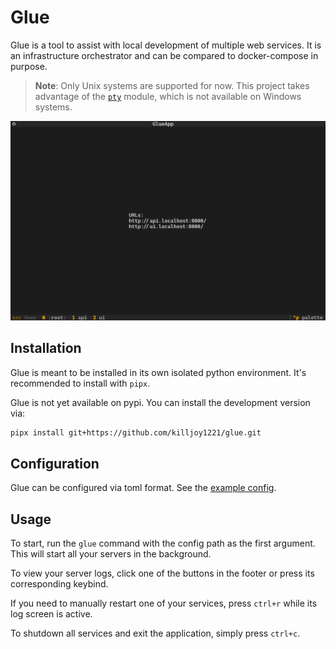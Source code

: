 # Glue

Glue is a tool to assist with local development of multiple web services. It is an
infrastructure orchestrator and can be compared to docker-compose in purpose.

> **Note**: Only Unix systems are supported for now. This project takes advantage of the
  [`pty`][pty] module, which is not available on Windows systems.

![app screenshot](app.png)

[pty]: https://docs.python.org/3/library/pty.html

## Installation

Glue is meant to be installed in its own isolated python environment. It's recommended to
install with `pipx`.

Glue is not yet available on pypi. You can install the development version via:

```sh
pipx install git+https://github.com/killjoy1221/glue.git
```

## Configuration

Glue can be configured via toml format. See the [example config](example/servers.toml).

## Usage

To start, run the `glue` command with the config path as the first argument. This will
start all your servers in the background.

To view your server logs, click one of the buttons in the footer or press its
corresponding keybind.

If you need to manually restart one of your services, press `ctrl+r` while its log screen
is active.

To shutdown all services and exit the application, simply press `ctrl+c`.
